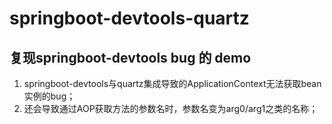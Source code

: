 # springboot-devtools-quartz

## 复现springboot-devtools bug 的 demo


1. springboot-devtools与quartz集成导致的ApplicationContext无法获取bean实例的bug；
2. 还会导致通过AOP获取方法的参数名时，参数名变为arg0/arg1之类的名称；
